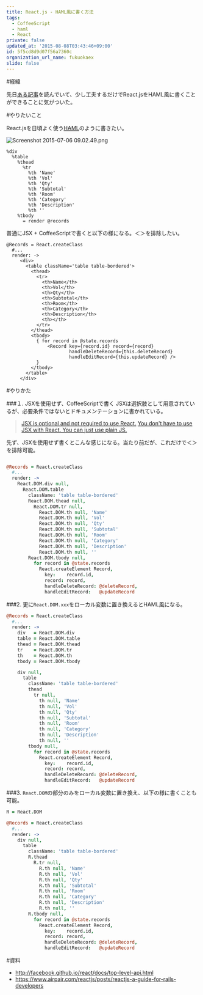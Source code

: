 ```yaml
---
title: React.js - HAML風に書く方法
tags:
  - CoffeeScript
  - haml
  - React
private: false
updated_at: '2015-08-08T03:43:46+09:00'
id: 5f5cd8d9d07f56a7360c
organization_url_name: fukuokaex
slide: false
---
```

#経緯

先日[ある記事](https://www.airpair.com/reactjs/posts/reactjs-a-guide-for-rails-developers)を読んでいて、少し工夫するだけでReact.jsをHAML風に書くことができることに気がついた。

#やりたいこと

React.jsを日頃よく使う[HAML](http://haml.info/)のように書きたい。

![Screenshot 2015-07-06 09.02.49.png](https://qiita-image-store.s3.amazonaws.com/0/82804/92751574-bc1d-4d66-c7b2-f971e044ff00.png)

```haml:目標
%div
  %table
    %thead
      %tr
        %th 'Name'
        %th 'Vol'
        %th 'Qty'
        %th 'Subtotal'
        %th 'Room'
        %th 'Category'
        %th 'Description'
        %th ''
    %tbody
      = render @records
```

普通にJSX + CoffeeScriptで書くと以下の様になる。＜＞を排除したい。

```coffee:
@Records = React.createClass
  #...
  render: ->
     <div>
       <table className='table table-bordered'>
         <thead>
           <tr>
             <th>Name</th>
             <th>Vol</th>
             <th>Qty</th>
             <th>Subtotal</th>
             <th>Room</th>
             <th>Category</th>
             <th>Description</th>
             <th></th>
           </tr>
         </thead>
         <tbody>
           { for record in @state.records
               <Record key={record.id} record={record}
                       handleDeleteRecord={this.deleteRecord}
                       handleEditRecord={this.updateRecord} />
           }
         </tbody>
       </table>
     </div>
```

#やりかた

###１. JSXを使用せず、CoffeeScriptで書く
JSXは選択肢として用意されているが、必要条件ではないとドキュメンテーションに書かれている。
>[JSX is optional and not required to use React.](http://facebook.github.io/react/)
>[You don't have to use JSX with React. You can just use plain JS.](http://facebook.github.io/react/docs/jsx-in-depth.html)

先ず、JSXを使用せず書くとこんな感じになる。当たり前だが、これだけで＜＞を排除可能。

```coffeescript:records-2.js.coffee

@Records = React.createClass
  #...
  render: ->
    React.DOM.div null,
      React.DOM.table
        className: 'table table-bordered'
        React.DOM.thead null,
          React.DOM.tr null,
            React.DOM.th null, 'Name'
            React.DOM.th null, 'Vol'
            React.DOM.th null, 'Qty'
            React.DOM.th null, 'Subtotal'
            React.DOM.th null, 'Room'
            React.DOM.th null, 'Category'
            React.DOM.th null, 'Description'
            React.DOM.th null, ''
        React.DOM.tbody null,
          for record in @state.records
            React.createElement Record,
              key:    record.id,
              record: record,
              handleDeleteRecord: @deleteRecord,
              handleEditRecord:   @updateRecord
```

###2. 更に`React.DOM.xxx`をローカル変数に置き換えるとHAML風になる。

```coffee:records-3.js.coffee
@Records = React.createClass
  #...
  render: ->
    div   = React.DOM.div
    table = React.DOM.table
    thead = React.DOM.thead
    tr    = React.DOM.tr
    th    = React.DOM.th
    tbody = React.DOM.tbody

    div null,
      table
        className: 'table table-bordered'
        thead
          tr null,
            th null, 'Name'
            th null, 'Vol'
            th null, 'Qty'
            th null, 'Subtotal'
            th null, 'Room'
            th null, 'Category'
            th null, 'Description'
            th null, ''
        tbody null,
          for record in @state.records
            React.createElement Record,
              key:    record.id,
              record: record,
              handleDeleteRecord: @deleteRecord,
              handleEditRecord:   @updateRecord
```
###3. `React.DOM`の部分のみをローカル変数に置き換え、以下の様に書くことも可能。

```coffee:records-4.js.coffee
R = React.DOM

@Records = React.createClass
  #...
  render: ->
    div null,
      table
        className: 'table table-bordered'
        R.thead
          R.tr null,
            R.th null, 'Name'
            R.th null, 'Vol'
            R.th null, 'Qty'
            R.th null, 'Subtotal'
            R.th null, 'Room'
            R.th null, 'Category'
            R.th null, 'Description'
            R.th null, ''
        R.tbody null,
          for record in @state.records
            React.createElement Record,
              key:    record.id,
              record: record,
              handleDeleteRecord: @deleteRecord,
              handleEditRecord:   @updateRecord
```

#資料
- http://facebook.github.io/react/docs/top-level-api.html
- https://www.airpair.com/reactjs/posts/reactjs-a-guide-for-rails-developers
